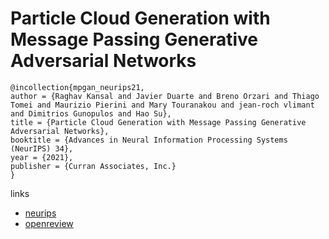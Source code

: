 # Particle Cloud Generation with Message Passing Generative Adversarial Networks

```
@incollection{mpgan_neurips21,
author = {Raghav Kansal and Javier Duarte and Breno Orzari and Thiago Tomei and Maurizio Pierini and Mary Touranakou and jean-roch vlimant and Dimitrios Gunopulos and Hao Su},
title = {Particle Cloud Generation with Message Passing Generative Adversarial Networks},
booktitle = {Advances in Neural Information Processing Systems (NeurIPS) 34},
year = {2021},
publisher = {Curran Associates, Inc.}
}
```

links
- [neurips](https://neurips.cc/Conferences/2021/ScheduleMultitrack?event=28495)
- [openreview](https://openreview.net/forum?id=iorEu783qJ5)
